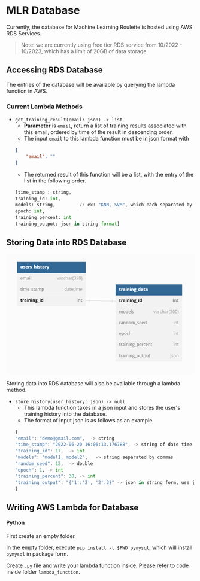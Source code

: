 # MLR Database 

Currently, the database for Machine Learning Roulette is hosted using AWS RDS Services.

> Note: we are currently using free tier RDS service from 10/2022 - 10/2023, which has a limit of 20GB of data storage.

## Accessing RDS Database

The entries of the database will be available by querying the lambda function in AWS.

### Current Lambda Methods
- `get_training_result(email: json) -> list`
    - **Parameter** is `email`, return a list of training results associated with this email, ordered by time of the result in descending order. 
    - The input `email` to this lambda function must be in json format with 
    ```json
    {
        "email": ""
    }
    ```
    - The returned result of this function will be a list, with the entry of the list in the following order.
    ```python
    [time_stamp : string, 
    training_id: int,
    models: string,         // ex: "KNN, SVM", which each separated by a comma
    epoch: int,
    training_percent: int
    training_output: json in string format]
    ```

## Storing Data into RDS Database
![relation diagram](/mlr_database/image/ML%20Relational%20Diagram.PNG)

Storing data into RDS database will also be available through a lambda method.

- `store_history(user_history: json) -> null`
    - This lambda function takes in a json input and stores the user's training history into the database.
    - The format of input json is as follows as an example
    ```python
    {
    "email": "demo@gmail.com",  -> string
    "time_stamp": "2022-06-20 16:06:13.176788", -> string of date time
    "training_id": 17,  -> int
    "models": "model1, model2",   -> string separated by commas
    "random_seed": 12,  -> double
    "epoch": 1, -> int
    "training_percent": 30, -> int
    "training_output": "{'1':'2', '2':3}" -> json in string form, use json.dumps() to convert json to json string
    }
    ```

## Writing AWS Lambda for Database
#### Python
First create an empty folder.

In the empty folder, execute `pip install -t $PWD pymysql`, which will install `pymysql` in package form.

Create `.py` file and write your lambda function inside. Please refer to code inside folder `lambda_function`.